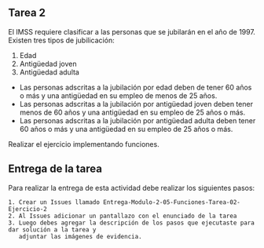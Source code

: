 ## Tarea 2

El IMSS requiere clasificar a las personas que se jubilarán en el año de 1997. Existen tres tipos de jubilicación:
1. Edad
2. Antigüedad joven
3. Antigüedad adulta

- Las personas adscritas a la jubilación por edad deben de tener 60 años o más y una antigüedad en su empleo de menos de 25 años.
- Las personas adscritas a la jubilación por antigüedad joven deben tener menos de 60 años y una antigüedad en su empleo de 25 años o más.
- Las personas adscritas a la jubilación por antigüedad adulta deben tener 60 años o más y una antigüedad en su empleo de 25 años o más.

Realizar el ejercicio implementando funciones.

## Entrega de la tarea

Para realizar la entrega de esta actividad debe realizar los siguientes pasos:

    1. Crear un Issues llamado Entrega-Modulo-2-05-Funciones-Tarea-02-Ejercicio-2
    2. Al Issues adicionar un pantallazo con el enunciado de la tarea
    3. Luego debes agregar la descripción de los pasos que ejecutaste para dar solución a la tarea y 
       adjuntar las imágenes de evidencia.  
